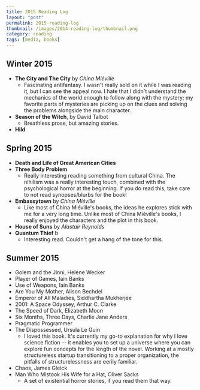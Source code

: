 ```yaml
---
title: 2015 Reading Log
layout: "post"
permalink: 2015-reading-log
thumbnail: /images/2014-reading-log/thumbnail.png
category: reading
tags: [media, books]
---
```


## Winter 2015
- **The City and The City** by _China Miéville_
  - Fascinating antifantasy. I wasn't really sold on it while I was reading it, but I can see the appeal now. I hate that I didn't understand the mechanics of the world enough to follow along with the mystery; my favorite parts of mysteries are picking up on the clues and solving the problems alongside the main character.
- **Season of the Witch**, by David Talbot
  - Breathless prose, but amazing stories.
- **Hild**

## Spring 2015
- **Death and Life of Great American Cities**
- **Three Body Problem**
  - Really interesting reading something from cultural China. The nihilism was a really interesting touch, combined with the psychological horror at the beginning. If you do read this, take care to not read synopses/blurbs for the book!
- **Embassytown** by _China Miéville_
	- Like most of China Miéville's books, the ideas he explores stick with me for a very long time. Unlike most of China Miéville's books, I really enjoyed the characters and the plot in this book.
- **House of Suns** by _Alastair Reynolds_
- **Quantum Thief** b
  - Interesting read. Couldn't get a hang of the tone for this.

## Summer 2015
- Golem and the Jinni, Helene Wecker
- Player of Games, Iain Banks
- Use of Weapons, Iain Banks
- Are You My Mother, Alison Bechdel
- Emperor of All Maladies, Siddhartha Mukherjee
- 2001: A Space Odyssey, Arthur C. Clarke
- The Speed of Dark, Elizabeth Moon
- Six Months, Three Days, Charlie Jane Anders
- Pragmatic Programmer
- The Dispossessed, Ursula Le Guin
	- I loved this book. It's currently my go-to explanation for why I love science fiction -- it enables you to set up a universe where you can explore fun concepts for the length of the novel. Working at a mostly structureless startup transitioning to a proper organization, the pitfalls of structurelessness are eerily familiar.
- Chaos, James Gleick
- Man Who Mistook His Wife for a Hat, Oliver Sacks
	- A set of existential horror stories, if you read them that way.

